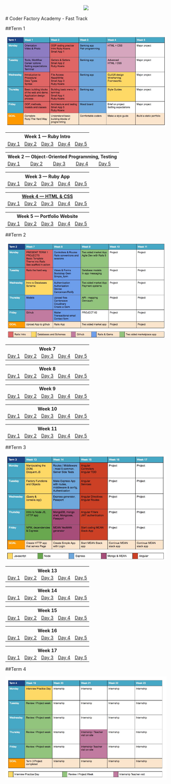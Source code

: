 <p align="center"><img src="https://github.com/coder-factory-academy/cf-guidline-css/blob/master/CFA.png"></p>
# Coder Factory Academy - Fast Track

##Term 1

<img src="term-1-calendar.jpg">

<table>
<tr><th colspan="5">Week 1 — Ruby Intro</th></tr>
	<tr>
		<td><a href="term-1/week-1/day-1/DailyPlanT1-W1-D1.md">Day 1</a></td>
		<td><a href="term-1/week-1/day-2/DailyPlanT1-W1-D2.md">Day 2</a></td>
		<td><a href="term-1/week-1/day-3/DailyPlanT1-W1-D3.md">Day 3</a></td>
		<td><a href="term-1/week-1/day-4/DailyPlanT1-W1-D4.md">Day 4</a></td>
		<td><a href="term-1/week-1/day-5/DailyPlanT1-W1-D5.md">Day 5</a></td>
</tr>
</table>

<table>
<tr><th colspan="5">Week 2 — Object-Oriented Programming, Testing</th></tr>
	<tr>
		<td><a href="term-1/week-2/day-1/DailyPlanT1-W2-D1.md">Day 1</a></td>
		<td><a href="term-1/week-2/day-2/DailyPlanT1-W2-D2.md">Day 2</a></td>
		<td><a href="term-1/week-2/day-3/DailyPlanT1-W2-D3.md">Day 3</a></td>
		<td><a href="term-1/week-2/day-4/DailyPlanT1-W2-D4.md">Day 4</a></td>
		<td><a href="term-1/week-2/day-5/DailyPlanT1-W2-D5.md">Day 5</a></td>
</tr>
</table>

<table>
<tr><th colspan="5">Week 3 — Ruby App</th></tr>
	<tr>
		<td><a href="term-1/week-3/day-1/DailyPlanT1-W3-D1.md">Day 1</a></td>
		<td><a href="term-1/week-3/day-2/DailyPlanT1-W3-D2.md">Day 2</a></td>
		<td><a href="term-1/week-3/day-3/DailyPlanT1-W3-D3.md">Day 3</a></td>
		<td><a href="term-1/week-3/day-4/DailyPlanT1-W3-D4.md">Day 4</a></td>
		<td><a href="term-1/week-3/day-5/DailyPlanT1-W3-D5.md">Day 5</a></td>
</tr>
</table>

<table>
<tr><th colspan="5">
<a href="/term-1/week-4/Weekly-T1-W4.md">Week 4 — HTML &amp; CSS</a>
</th></tr>
	<tr>
		<td><a href="term-1/week-4/day-1/DailyPlanT1-W4-D1.md">Day 1</a></td>
		<td><a href="term-1/week-4/day-2/DailyPlanT1-W4-D2.md">Day 2</a></td>
		<td><a href="term-1/week-4/day-3/DailyPlanT1-W4-D3.md">Day 3</a></td>
		<td><a href="term-1/week-4/day-4/DailyPlanT1-W4-D4.md">Day 4</a></td>
		<td><a href="term-1/week-4/day-5/DailyPlanT1-W4-D5.md">Day 5</a></td>
</tr>
</table>

<table>
<tr><th colspan="5">Week 5 — Portfolio Website</th></tr>
	<tr>
		<td><a href="term-1/week-5/day-1/DailyPlanT1-W5-D1.md">Day 1</a></td>
		<td><a href="term-1/week-5/day-2/DailyPlanT1-W5-D2.md">Day 2</a></td>
		<td><a href="term-1/week-5/day-3/DailyPlanT1-W5-D3.md">Day 3</a></td>
		<td><a href="term-1/week-5/day-4/DailyPlanT1-W5-D4.md">Day 4</a></td>
		<td><a href="term-1/week-5/day-5/DailyPlanT1-W5-D5.md">Day 5</a></td>
</tr>
</table>

##Term 2

<img src="term-2-calendar.jpg">

<table>
<tr><th colspan="5">Week 7</th></tr>
	<tr>
		<td><a href="term-2/week-7/day-1/DailyPlanT2-W7-D1.md">Day 1</a></td>
		<td><a href="term-2/week-7/day-2/DailyPlanT2-W7-D2.md">Day 2</a></td>
		<td><a href="term-2/week-7/day-3/DailyPlanT2-W7-D3.md">Day 3</a></td>
		<td><a href="term-2/week-7/day-4/DailyPlanT2-W7-D4.md">Day 4</a></td>
		<td><a href="term-2/week-7/day-5/DailyPlanT2-W7-D5.md">Day 5</a></td>
</tr>
</table>

<table>
<tr><th colspan="5">Week 8</th></tr>
	<tr>
		<td><a href="term-2/week-8/day-1/DailyPlanT2-W8-D1.md">Day 1</a></td>
		<td><a href="term-2/week-8/day-2/DailyPlanT2-W8-D2.md">Day 2</a></td>
		<td><a href="term-2/week-8/day-3/DailyPlanT2-W8-D3.md">Day 3</a></td>
		<td><a href="term-2/week-8/day-4/DailyPlanT2-W8-D4.md">Day 4</a></td>
		<td><a href="term-2/week-8/day-5/DailyPlanT2-W8-D5.md">Day 5</a></td>
</tr>
</table>

<table>
<tr><th colspan="5">Week 9</th></tr>
	<tr>
		<td><a href="term-2/week-9/day-1/DailyPlanT2-W9-D1.md">Day 1</a></td>
		<td><a href="term-2/week-9/day-2/DailyPlanT2-W9-D2.md">Day 2</a></td>
		<td><a href="term-2/week-9/day-3/DailyPlanT2-W9-D3.md">Day 3</a></td>
		<td><a href="term-2/week-9/day-4/DailyPlanT2-W9-D4.md">Day 4</a></td>
		<td><a href="term-2/week-9/day-5/DailyPlanT2-W9-D5.md">Day 5</a></td>
</tr>
</table>

<table>
<tr><th colspan="5">Week 10</th></tr>
	<tr>
		<td><a href="term-2/week-10/day-1/DailyPlanT2-W10-D1.md">Day 1</a></td>
		<td><a href="term-2/week-10/day-2/DailyPlanT2-W10-D2.md">Day 2</a></td>
		<td><a href="term-2/week-10/day-3/DailyPlanT2-W10-D3.md">Day 3</a></td>
		<td><a href="term-2/week-10/day-4/DailyPlanT2-W10-D4.md">Day 4</a></td>
		<td><a href="term-2/week-10/day-5/DailyPlanT2-W10-D5.md">Day 5</a></td>
</tr>
</table>

<table>
<tr><th colspan="5">Week 11</th></tr>
	<tr>
		<td><a href="term-2/week-11/day-1/DailyPlanT2-W11-D1.md">Day 1</a></td>
		<td><a href="term-2/week-11/day-2/DailyPlanT2-W11-D2.md">Day 2</a></td>
		<td><a href="term-2/week-11/day-3/DailyPlanT2-W11-D3.md">Day 3</a></td>
		<td><a href="term-2/week-11/day-4/DailyPlanT2-W11-D4.md">Day 4</a></td>
		<td><a href="term-2/week-11/day-5/DailyPlanT2-W11-D5.md">Day 5</a></td>
</tr>
</table>

##Term 3

<img src="term-3-calendar.jpg">

<table>
<tr><th colspan="5">Week 13</th></tr>
	<tr>
		<td><a href="term-3/week-13/day-1/DailyPlanT3-W13-D1.md">Day 1</a></td>
		<td><a href="term-3/week-13/day-2/DailyPlanT3-W13-D2.md">Day 2</a></td>
		<td><a href="term-3/week-13/day-3/DailyPlanT3-W13-D3.md">Day 3</a></td>
		<td><a href="term-3/week-13/day-4/DailyPlanT3-W13-D4.md">Day 4</a></td>
		<td><a href="term-3/week-13/day-5/DailyPlanT3-W13-D5.md">Day 5</a></td>
</tr>
</table>

<table>
<tr><th colspan="5">Week 14</th></tr>
	<tr>
		<td><a href="term-3/week-14/day-1/DailyPlanT3-W14-D1.md">Day 1</a></td>
		<td><a href="term-3/week-14/day-2/DailyPlanT3-W14-D2.md">Day 2</a></td>
		<td><a href="term-3/week-14/day-3/DailyPlanT3-W14-D3.md">Day 3</a></td>
		<td><a href="term-3/week-14/day-4/DailyPlanT3-W14-D4.md">Day 4</a></td>
		<td><a href="term-3/week-14/day-5/DailyPlanT3-W14-D5.md">Day 5</a></td>
</tr>
</table>

<table>
<tr><th colspan="5">Week 15</th></tr>
	<tr>
		<td><a href="term-3/week-15/day-1/DailyPlanT3-W15-D1.md">Day 1</a></td>
		<td><a href="term-3/week-15/day-2/DailyPlanT3-W15-D2.md">Day 2</a></td>
		<td><a href="term-3/week-15/day-3/DailyPlanT3-W15-D3.md">Day 3</a></td>
		<td><a href="term-3/week-15/day-4/DailyPlanT3-W15-D4.md">Day 4</a></td>
		<td><a href="term-3/week-15/day-5/DailyPlanT3-W15-D5.md">Day 5</a></td>
</tr>
</table>

<table>
<tr><th colspan="5">Week 16</th></tr>
	<tr>
		<td><a href="term-3/week-16/day-1/DailyPlanT3-W16-D1.md">Day 1</a></td>
		<td><a href="term-3/week-16/day-2/DailyPlanT3-W16-D2.md">Day 2</a></td>
		<td><a href="term-3/week-16/day-3/DailyPlanT3-W16-D3.md">Day 3</a></td>
		<td><a href="term-3/week-16/day-4/DailyPlanT3-W16-D4.md">Day 4</a></td>
		<td><a href="term-3/week-16/day-5/DailyPlanT3-W16-D5.md">Day 5</a></td>
</tr>
</table>

<table>
<tr><th colspan="5">Week 17</th></tr>
	<tr>
		<td><a href="term-3/week-17/day-1/DailyPlanT3-W17-D1.md">Day 1</a></td>
		<td><a href="term-3/week-17/day-2/DailyPlanT3-W17-D2.md">Day 2</a></td>
		<td><a href="term-3/week-17/day-3/DailyPlanT3-W17-D3.md">Day 3</a></td>
		<td><a href="term-3/week-17/day-4/DailyPlanT3-W17-D4.md">Day 4</a></td>
		<td><a href="term-3/week-17/day-5/DailyPlanT3-W17-D5.md">Day 5</a></td>
</tr>
</table>

##Term 4

<img src="term-4-calendar.jpg">
